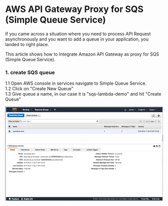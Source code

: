# AWS API Gateway Proxy for SQS (Simple Queue Service)

If you came across a situation where you need to process API Request asynchronously and you want to add a queue in your application, you landed to right place.

This article shows how to Integrate Amazon API Gateway as proxy for SQS (Simple Queue Service).

### 1. create SQS queue ###

1.1 Open AWS console in services navigate to Simple Queue Service. <br />
1.2 Click on "Create New Queue" <br />
1.3 Give queue a name, in our case it is "sqs-lambda-demo" and hit "Create Queue" <br />

![alt text](images/sqs_queue.png)